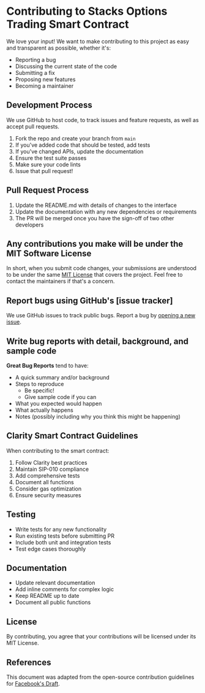 # Contributing to Stacks Options Trading Smart Contract

We love your input! We want to make contributing to this project as easy and transparent as possible, whether it's:

- Reporting a bug
- Discussing the current state of the code
- Submitting a fix
- Proposing new features
- Becoming a maintainer

## Development Process

We use GitHub to host code, to track issues and feature requests, as well as accept pull requests.

1. Fork the repo and create your branch from `main`
2. If you've added code that should be tested, add tests
3. If you've changed APIs, update the documentation
4. Ensure the test suite passes
5. Make sure your code lints
6. Issue that pull request!

## Pull Request Process

1. Update the README.md with details of changes to the interface
2. Update the documentation with any new dependencies or requirements
3. The PR will be merged once you have the sign-off of two other developers

## Any contributions you make will be under the MIT Software License

In short, when you submit code changes, your submissions are understood to be under the same [MIT License](LICENSE) that covers the project. Feel free to contact the maintainers if that's a concern.

## Report bugs using GitHub's [issue tracker]

We use GitHub issues to track public bugs. Report a bug by [opening a new issue]().

## Write bug reports with detail, background, and sample code

**Great Bug Reports** tend to have:

- A quick summary and/or background
- Steps to reproduce
  - Be specific!
  - Give sample code if you can
- What you expected would happen
- What actually happens
- Notes (possibly including why you think this might be happening)

## Clarity Smart Contract Guidelines

When contributing to the smart contract:

1. Follow Clarity best practices
2. Maintain SIP-010 compliance
3. Add comprehensive tests
4. Document all functions
5. Consider gas optimization
6. Ensure security measures

## Testing

- Write tests for any new functionality
- Run existing tests before submitting PR
- Include both unit and integration tests
- Test edge cases thoroughly

## Documentation

- Update relevant documentation
- Add inline comments for complex logic
- Keep README up to date
- Document all public functions

## License

By contributing, you agree that your contributions will be licensed under its MIT License.

## References

This document was adapted from the open-source contribution guidelines for [Facebook's Draft](https://github.com/facebook/draft-js/blob/a9316a723f9e918afde44dea68b5f9f39b7d9b00/CONTRIBUTING.md).
